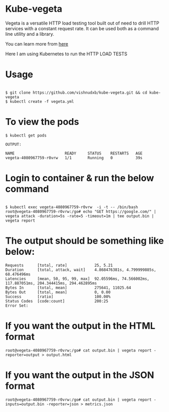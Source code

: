 # Kube-vegeta

Vegeta is a versatile HTTP load testing tool built out of need to drill HTTP services with a constant request rate. It can be used both as a command line utility and a library.

You can learn more from [here](https://github.com/tsenart/vegeta)

Here I am using Kubernetes to run the HTTP LOAD TESTS

# Usage

```

$ git clone https://github.com/vishnudxb/kube-vegeta.git && cd kube-vegeta
$ kubectl create -f vegeta.yml

```

# To view the pods

```
$ kubectl get pods

OUTPUT:

NAME                      READY     STATUS    RESTARTS   AGE
vegeta-4080967759-r0vrw   1/1       Running   0          39s

```

# Login to container & run the below command

```

$ kubectl exec vegeta-4080967759-r0vrw  -i -t -- /bin/bash
root@vegeta-4080967759-r0vrw:/go# echo "GET https://google.com/" | vegeta attack -duration=5s -rate=5 -timeout=1m | tee output.bin | vegeta report

```

# The output should be something like below:

```
Requests      [total, rate]            25, 5.21
Duration      [total, attack, wait]    4.868476381s, 4.799999885s, 68.476496ms
Latencies     [mean, 50, 95, 99, max]  92.05596ms, 74.566002ms, 117.887051ms, 204.344415ms, 294.462895ms
Bytes In      [total, mean]            275641, 11025.64
Bytes Out     [total, mean]            0, 0.00
Success       [ratio]                  100.00%
Status Codes  [code:count]             200:25  
Error Set:

```

# If you want the output in the HTML format
```
root@vegeta-4080967759-r0vrw:/go# cat output.bin | vegeta report -reporter=output > output.html

```
# If you want the output in the JSON format

```
root@vegeta-4080967759-r0vrw:/go# cat output.bin | vegeta report -inputs=output.bin -reporter=json > metrics.json

```
